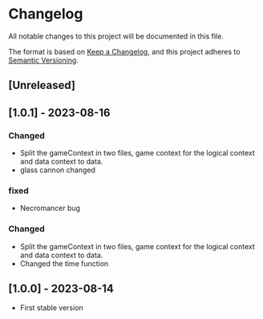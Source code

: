 # Changelog

All notable changes to this project will be documented in this file.

The format is based on [Keep a Changelog](https://keepachangelog.com/en/1.0.0/),
and this project adheres to [Semantic Versioning](https://semver.org/spec/v2.0.0.html).

## [Unreleased]

## [1.0.1] - 2023-08-16

### Changed
- Split the gameContext in two files, game context for the logical context and data context to data.
- glass cannon changed

### fixed
- Necromancer bug


### Changed
- Split the gameContext in two files, game context for the logical context and data context to data.
- Changed the time function

## [1.0.0] - 2023-08-14
- First stable version





